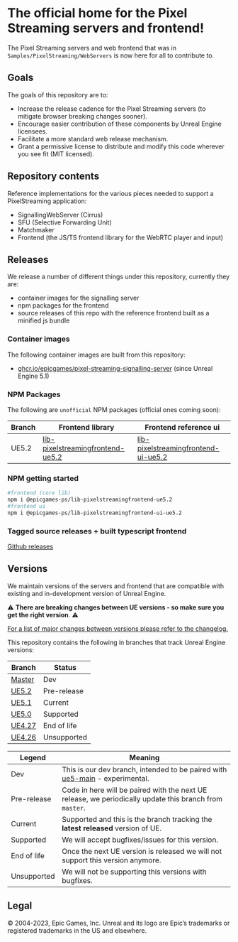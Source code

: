 # The official home for the Pixel Streaming servers and frontend!
The Pixel Streaming servers and web frontend that was in `Samples/PixelStreaming/WebServers` is now here for all to contribute to. 

## Goals

The goals of this repository are to:

- Increase the release cadence for the Pixel Streaming servers (to mitigate browser breaking changes sooner).
- Encourage easier contribution of these components by Unreal Engine licensees.
- Facilitate a more standard web release mechanism.
- Grant a permissive license to distribute and modify this code wherever you see fit (MIT licensed).

## Repository contents

Reference implementations for the various pieces needed to support a PixelStreaming application:
- SignallingWebServer (Cirrus)
- SFU (Selective Forwarding Unit)
- Matchmaker
- Frontend (the JS/TS frontend library for the WebRTC player and input)


## Releases
We release a number of different things under this repository, currently they are:

- container images for the signalling server
- npm packages for the frontend
- source releases of this repo with the reference frontend built as a minified js bundle

### Container images

The following container images are built from this repository:

- [ghcr.io/epicgames/pixel-streaming-signalling-server](https://github.com/orgs/EpicGames/packages/container/package/pixel-streaming-signalling-server) (since Unreal Engine 5.1)

### NPM Packages
The following are `unofficial` NPM packages (official ones coming soon):

| Branch | Frontend library | Frontend reference ui |
|--------|------------------|-----------------------|
| UE5.2  |[lib-pixelstreamingfrontend-ue5.2](https://www.npmjs.com/package/@epicgames-ps/lib-pixelstreamingfrontend-ue5.2)|[lib-pixelstreamingfrontend-ui-ue5.2](https://www.npmjs.com/package/@epicgames-ps/lib-pixelstreamingfrontend-ui-ue5.2)|

### NPM getting started

```bash
#frontend (core lib)
npm i @epicgames-ps/lib-pixelstreamingfrontend-ue5.2
#frontend ui
npm i @epicgames-ps/lib-pixelstreamingfrontend-ui-ue5.2
```

### Tagged source releases + built typescript frontend

[Github releases](https://github.com/EpicGames/PixelStreamingInfrastructure/releases)

## Versions

We maintain versions of the servers and frontend that are compatible with existing and in-development version of Unreal Engine. 

:warning: **There are breaking changes between UE versions - so make sure you get the right version**. :warning:

<ins>For a list of major changes between versions please refer to the [changelog](https://github.com/EpicGames/PixelStreamingInfrastructure/blob/master/CHANGELOG.md).</ins>

This repository contains the following in branches that track Unreal Engine versions:

| Branch | Status |
|--------|--------|
|[Master](https://github.com/EpicGames/PixelStreamingInfrastructure/tree/master)| Dev |
|[UE5.2](https://github.com/EpicGames/PixelStreamingInfrastructure/tree/UE5.2)| Pre-release |
|[UE5.1](https://github.com/EpicGames/PixelStreamingInfrastructure/tree/UE5.1)| Current |
|[UE5.0](https://github.com/EpicGames/PixelStreamingInfrastructure/tree/UE5.0)| Supported |
|[UE4.27](https://github.com/EpicGames/PixelStreamingInfrastructure/tree/UE4.27)| End of life |
|[UE4.26](https://github.com/EpicGames/PixelStreamingInfrastructure/tree/UE4.26)| Unsupported |

| Legend | Meaning |
|---------|-----------|
| Dev | This is our dev branch, intended to be paired with [ue5-main](https://github.com/EpicGames/UnrealEngine/tree/ue5-main) - experimental. |
|Pre-release| Code in here will be paired with the next UE release, we periodically update this branch from `master`. |
| Current | Supported and this is the branch tracking the **latest released** version of UE. |
| Supported | We will accept bugfixes/issues for this version. |
| End of life | Once the next UE version is released we will not support this version anymore. |
| Unsupported | We will not be supporting this versions with bugfixes. |

## Legal
© 2004-2023, Epic Games, Inc. Unreal and its logo are Epic’s trademarks or registered trademarks in the US and elsewhere. 
